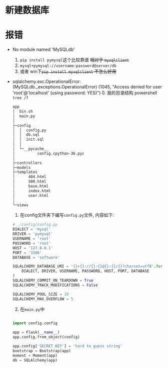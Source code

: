 
# 新建数据库



# 报错

- No module named 'MySQLdb'
  1. ``pip install pymysql``这个比较靠谱 ~~相对于 ``mysqlclient``~~
  2. ``mysql+pymysql://username:password@server/db``
  3. 或者 win下~~``pip install mysqlclient`` 不怎么好用~~


- sqlalchemy.exc.OperationalError: (MySQLdb._exceptions.OperationalError) (1045, "Access denied for user 'root'@'localhost' (using password: YES)")
    0. 我的目录结构 powershell ``tree /f``
    
    ```bash
    app
    │  bin.sh
    │  main.py
    │
    ├─config
    │  │  config.py
    │  │  db.sql
    │  │  init.sql
    │  │
    │  └─__pycache__
    │          config.cpython-36.pyc
    │
    ├─controllers
    ├─models
    ├─templates
    │      404.html
    │      500.html
    │      base.html
    │      index.html
    │      user.html
    │
    └─views
    
    ```
    1. 在config文件夹下编写``config.py``文件, 内容如下: 

    ```python
    # ./config/config.py
    DIALECT = 'mysql'
    DRIVER = 'pymysql'
    USERNAME = 'root'
    PASSWORD = 'root'
    HOST = '127.0.0.1'
    PORT = '3306'
    DATABASE = 'software'

    SQLALCHEMY_DATABASE_URI = '{}+{}://{}:{}@{}:{}/{}?charset=utf8'.format(
        DIALECT, DRIVER, USERNAME, PASSWORD, HOST, PORT, DATABASE
    )
    SQLALCHEMY_COMMIT_ON_TEARDOWN = True
    SQLALCHEMY_TRACK_MODIFICATIONS = False

    SQLALCHEMY_POOL_SIZE = 10
    SQLALCHEMY_MAX_OVERFLOW = 5

    ```

    2. 在``main.py``中

    ```python
        
    import config.config

    app = Flask(__name__)
    app.config.from_object(config)

    app.config['SECRET_KEY'] = 'hard to guess string'
    bootstrap = Bootstrap(app)
    moment = Moment(app)
    db = SQLAlchemy(app)


    ```

